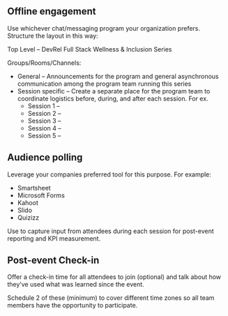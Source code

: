 ## Offline engagement

Use whichever chat/messaging program your organization prefers. Structure the layout in this way:

Top Level – DevRel Full Stack Wellness & Inclusion Series

Groups/Rooms/Channels:
* General – Announcements for the program and general asynchronous communication among the program team running this series
* Session specific – Create a separate place for the program team to coordinate logistics before, during, and after each session. For ex.
  * Session 1 – 
  * Session 2 – 
  * Session 3 – 
  * Session 4 – 
  * Session 5 – 


## Audience polling

Leverage your companies preferred tool for this purpose. For example:

* Smartsheet
* Microsoft Forms
* Kahoot
* Slido
* Quizizz

Use to capture input from attendees during each session for post-event reporting and KPI measurement.


## Post-event Check-in

Offer a check-in time for all attendees to join (optional) and talk about how they’ve used what was learned since the event. 

Schedule 2 of these (minimum) to cover different time zones so all team members have the opportunity to participate.
